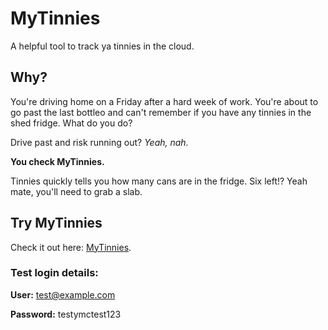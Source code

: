 # MyTinnies

A helpful tool to track ya tinnies in the cloud.

## Why?

You're driving home on a Friday after a hard week of work. You're about to go past the last bottleo and can't remember if you have any tinnies in the shed fridge. What do you do?

Drive past and risk running out? _Yeah, nah._

**You check MyTinnies.**

Tinnies quickly tells you how many cans are in the fridge. Six left!? Yeah mate, you'll need to grab a slab.

## Try MyTinnies

Check it out here: [MyTinnies](http://mytinnies.com).

### Test login details:

**User:** test@example.com

**Password:** testymctest123
